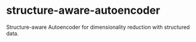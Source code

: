 # structure-aware-autoencoder
Structure-aware Autoencoder for dimensionality reduction with structured data.
